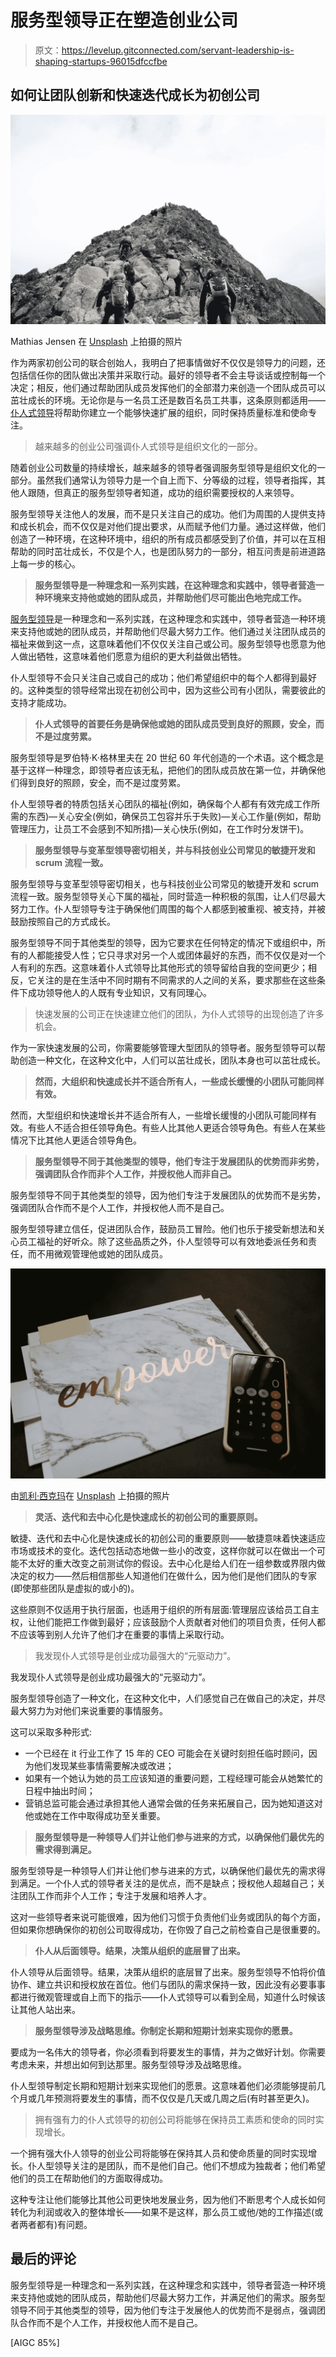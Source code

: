 # 服务型领导正在塑造创业公司

> 原文：<https://levelup.gitconnected.com/servant-leadership-is-shaping-startups-96015dfccfbe>

## 如何让团队创新和快速迭代成长为初创公司

![](img/4ad152fd3097661e35bc0ae5cdd99c35.png)

Mathias Jensen 在 [Unsplash](https://unsplash.com?utm_source=medium&utm_medium=referral) 上拍摄的照片

作为两家初创公司的联合创始人，我明白了把事情做好不仅仅是领导力的问题，还包括信任你的团队做出决策并采取行动。最好的领导者不会主导谈话或控制每一个决定；相反，他们通过帮助团队成员发挥他们的全部潜力来创造一个团队成员可以茁壮成长的环境。无论你是与一名员工还是数百名员工共事，这条原则都适用——[仆人式领导](/effective-leadership-for-emerging-technologies-63c31367e8a3)将帮助你建立一个能够快速扩展的组织，同时保持质量标准和使命专注。

> 越来越多的创业公司强调仆人式领导是组织文化的一部分。

随着创业公司数量的持续增长，越来越多的领导者强调服务型领导是组织文化的一部分。虽然我们通常认为领导力是一个自上而下、分等级的过程，领导者指挥，其他人跟随，但真正的服务型领导者知道，成功的组织需要授权的人来领导。

服务型领导关注他人的发展，而不是只关注自己的成功。他们为周围的人提供支持和成长机会，而不仅仅是对他们提出要求，从而赋予他们力量。通过这样做，他们创造了一种环境，在这种环境中，组织的所有成员都感受到了价值，并可以在互相帮助的同时茁壮成长，不仅是个人，也是团队努力的一部分，相互问责是前进道路上每一步的核心。

> **服务型领导是一种理念和一系列实践，在这种理念和实践中，领导者营造一种环境来支持他或她的团队成员，并帮助他们尽可能出色地完成工作。**

[服务型领导](/effective-leadership-for-emerging-technologies-63c31367e8a3)是一种理念和一系列实践，在这种理念和实践中，领导者营造一种环境来支持他或她的团队成员，并帮助他们尽最大努力工作。他们通过关注团队成员的福祉来做到这一点，这意味着他们不仅仅关注自己或公司。服务型领导也愿意为他人做出牺牲，这意味着他们愿意为组织的更大利益做出牺牲。

仆人型领导不会只关注自己或自己的成功；他们希望组织中的每个人都得到最好的。这种类型的领导经常出现在初创公司中，因为这些公司有小团队，需要彼此的支持才能成功。

> **仆人式领导的首要任务是确保他或她的团队成员受到良好的照顾，安全，而不是过度劳累。**

服务型领导是罗伯特·K·格林里夫在 20 世纪 60 年代创造的一个术语。这个概念是基于这样一种理念，即领导者应该无私，把他们的团队成员放在第一位，并确保他们得到良好的照顾，安全，而不是过度劳累。

仆人型领导者的特质包括关心团队的福祉(例如，确保每个人都有有效完成工作所需的东西)—关心安全(例如，确保员工包容并乐于失败)—关心工作量(例如，帮助管理压力，让员工不会感到不知所措)—关心快乐(例如，在工作时分发饼干)。

> **服务型领导与变革型领导密切相关，并与科技创业公司常见的敏捷开发和 scrum 流程一致。**

服务型领导与变革型领导密切相关，也与科技创业公司常见的敏捷开发和 scrum 流程一致。服务型领导关心下属的福祉，同时营造一种积极的氛围，让人们尽最大努力工作。仆人型领导专注于确保他们周围的每个人都感到被重视、被支持，并被鼓励按照自己的方式成长。

服务型领导不同于其他类型的领导，因为它要求在任何特定的情况下或组织中，所有的人都能接受人性；它只寻求对另一个人或团体最好的东西，而不仅仅是对一个人有利的东西。这意味着仆人式领导比其他形式的领导留给自我的空间更少；相反，它关注的是在生活中不同时期有不同需求的人之间的关系，要求那些在这些条件下成功领导他人的人既有专业知识，又有同理心。

> 快速发展的公司正在快速建立他们的团队，为仆人式领导的出现创造了许多机会。

作为一家快速发展的公司，你需要能够管理大型团队的领导者。服务型领导可以帮助创造一种文化，在这种文化中，人们可以茁壮成长，团队本身也可以茁壮成长。

> **然而，大组织和快速成长并不适合所有人，一些成长缓慢的小团队可能同样有效。**

然而，大型组织和快速增长并不适合所有人，一些增长缓慢的小团队可能同样有效。有些人不适合担任领导角色。有些人比其他人更适合领导角色。有些人在某些情况下比其他人更适合领导角色。

> **服务型领导不同于其他类型的领导，他们专注于发展团队的优势而非劣势，强调团队合作而非个人工作，并授权他人而非自己。**

服务型领导不同于其他类型的领导，因为他们专注于发展团队的优势而不是劣势，强调团队合作而不是个人工作，并授权他人而不是自己。

服务型领导建立信任，促进团队合作，鼓励员工冒险。他们也乐于接受新想法和关心员工福祉的好听众。除了这些品质之外，仆人型领导可以有效地委派任务和责任，而不用微观管理他或她的团队成员。

![](img/dd7e235cb306da8d77e407c54b0a587c.png)

由[凯利·西克玛](https://unsplash.com/@kellysikkema?utm_source=medium&utm_medium=referral)在 [Unsplash](https://unsplash.com?utm_source=medium&utm_medium=referral) 上拍摄的照片

> **灵活、迭代和去中心化是快速成长的初创公司的重要原则。**

敏捷、迭代和去中心化是快速成长的初创公司的重要原则——敏捷意味着快速适应市场或技术的变化。迭代包括动态地做一些小的改变，这样你就可以在做出一个可能不太好的重大改变之前测试你的假设。去中心化是给人们在一组参数或界限内做决定的权力——然后相信那些人知道他们在做什么，因为他们是他们团队的专家(即使那些团队是虚拟的或小的)。

这些原则不仅适用于执行层面，也适用于组织的所有层面:管理层应该给员工自主权，让他们能把工作做到最好；应该鼓励个人贡献者对他们的项目负责，任何人都不应该等到别人允许了他们才在重要的事情上采取行动。

> 我发现仆人式领导是创业成功最强大的“元驱动力”。

我发现仆人式领导是创业成功最强大的“元驱动力”。

服务型领导创造了一种文化，在这种文化中，人们感觉自己在做自己的决定，并尽最大努力为对他们来说重要的事情服务。

这可以采取多种形式:

*   一个已经在 it 行业工作了 15 年的 CEO 可能会在关键时刻担任临时顾问，因为他们发现某些事情需要解决或改进；
*   如果有一个她认为她的员工应该知道的重要问题，工程经理可能会从她繁忙的日程中抽出时间；
*   营销总监可能会通过承担其他人通常会做的任务来拓展自己，因为她知道这对他或她在工作中取得成功至关重要。

> **服务型领导是一种领导人们并让他们参与进来的方式，以确保他们最优先的需求得到满足。**

服务型领导是一种领导人们并让他们参与进来的方式，以确保他们最优先的需求得到满足。一个仆人式的领导者关注的是优点，而不是缺点；授权他人超越自己；关注团队工作而非个人工作；专注于发展和培养人才。

这对一些领导者来说可能很难，因为他们习惯于负责他们业务或团队的每个方面，但如果你想确保你的初创公司取得成功，在你毁了自己之前检查自己是很重要的。

> **仆人从后面领导。结果，决策从组织的底层冒了出来。**

仆人领导从后面领导。结果，决策从组织的底层冒了出来。服务型领导不怕将价值协作、建立共识和授权放在首位。他们与团队的需求保持一致，因此没有必要事事都进行微观管理或自上而下的指示——仆人式领导可以看到全局，知道什么时候该让其他人站出来。

> **服务型领导涉及战略思维。你制定长期和短期计划来实现你的愿景。**

要成为一名伟大的领导者，你必须看到将要发生的事情，并为之做好计划。你需要考虑未来，并想出如何到达那里。服务型领导涉及战略思维。

仆人型领导制定长期和短期计划来实现他们的愿景。这意味着他们必须能够提前几个月或几年预测将要发生的事情，而不仅仅是几天或几周之后(有时甚至更久)。

> 拥有强有力的仆人式领导的初创公司将能够在保持员工素质和使命的同时实现增长。

一个拥有强大仆人领导的创业公司将能够在保持其人员和使命质量的同时实现增长。仆人型领导关注的是团队，而不是他们自己。他们不想成为独裁者；他们希望他们的员工在帮助他们的方面取得成功。

这种专注让他们能够比其他公司更快地发展业务，因为他们不断思考个人成长如何转化为利润或收入的整体增长——如果不是这样，那么员工或他/她的工作描述(或者两者都有)有问题。

## 最后的评论

服务型领导是一种理念和一系列实践，在这种理念和实践中，领导者营造一种环境来支持他或她的团队成员，帮助他们尽最大努力工作，并满足他们的需求。服务型领导不同于其他类型的领导，因为他们专注于发展他人的优势而不是弱点，强调团队合作而不是个人工作，并授权他人而不是自己。

[AIGC 85%]